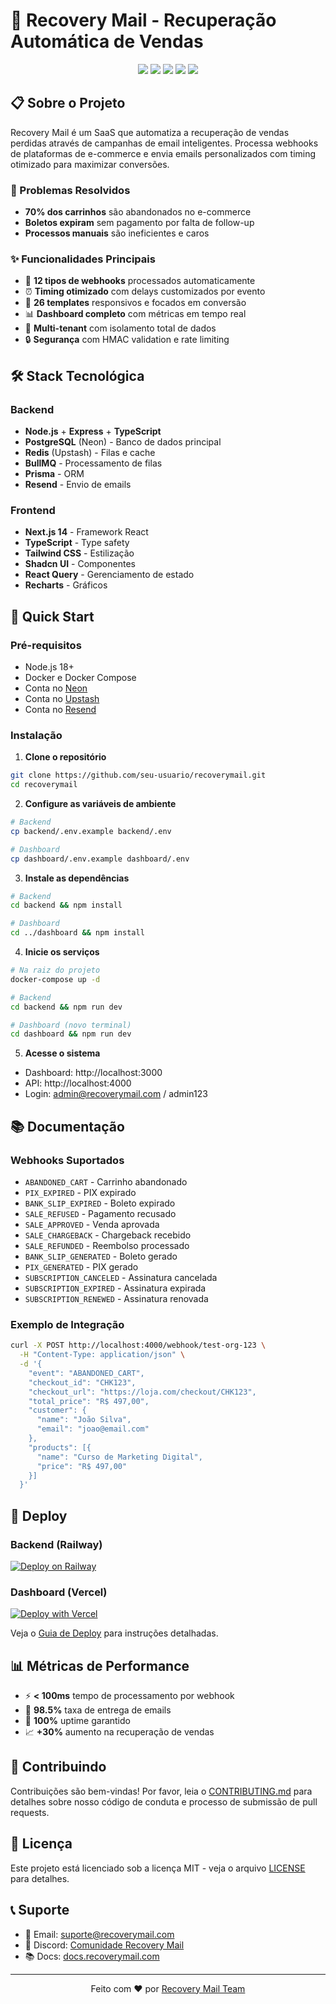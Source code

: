 # 🚀 Recovery Mail - Recuperação Automática de Vendas

<div align="center">
  <img src="https://img.shields.io/badge/TypeScript-007ACC?style=for-the-badge&logo=typescript&logoColor=white" />
  <img src="https://img.shields.io/badge/Node.js-43853D?style=for-the-badge&logo=node.js&logoColor=white" />
  <img src="https://img.shields.io/badge/Next.js-000000?style=for-the-badge&logo=next.js&logoColor=white" />
  <img src="https://img.shields.io/badge/PostgreSQL-316192?style=for-the-badge&logo=postgresql&logoColor=white" />
  <img src="https://img.shields.io/badge/Redis-DC382D?style=for-the-badge&logo=redis&logoColor=white" />
</div>

## 📋 Sobre o Projeto

Recovery Mail é um SaaS que automatiza a recuperação de vendas perdidas através de campanhas de email inteligentes. Processa webhooks de plataformas de e-commerce e envia emails personalizados com timing otimizado para maximizar conversões.

### 🎯 Problemas Resolvidos
- **70% dos carrinhos** são abandonados no e-commerce
- **Boletos expiram** sem pagamento por falta de follow-up
- **Processos manuais** são ineficientes e caros

### ✨ Funcionalidades Principais
- 📨 **12 tipos de webhooks** processados automaticamente
- ⏰ **Timing otimizado** com delays customizados por evento
- 📧 **26 templates** responsivos e focados em conversão
- 📊 **Dashboard completo** com métricas em tempo real
- 🏢 **Multi-tenant** com isolamento total de dados
- 🔒 **Segurança** com HMAC validation e rate limiting

## 🛠️ Stack Tecnológica

### Backend
- **Node.js** + **Express** + **TypeScript**
- **PostgreSQL** (Neon) - Banco de dados principal
- **Redis** (Upstash) - Filas e cache
- **BullMQ** - Processamento de filas
- **Prisma** - ORM
- **Resend** - Envio de emails

### Frontend
- **Next.js 14** - Framework React
- **TypeScript** - Type safety
- **Tailwind CSS** - Estilização
- **Shadcn UI** - Componentes
- **React Query** - Gerenciamento de estado
- **Recharts** - Gráficos

## 🚀 Quick Start

### Pré-requisitos
- Node.js 18+
- Docker e Docker Compose
- Conta no [Neon](https://neon.tech)
- Conta no [Upstash](https://upstash.com)
- Conta no [Resend](https://resend.com)

### Instalação

1. **Clone o repositório**
```bash
git clone https://github.com/seu-usuario/recoverymail.git
cd recoverymail
```

2. **Configure as variáveis de ambiente**
```bash
# Backend
cp backend/.env.example backend/.env

# Dashboard
cp dashboard/.env.example dashboard/.env
```

3. **Instale as dependências**
```bash
# Backend
cd backend && npm install

# Dashboard
cd ../dashboard && npm install
```

4. **Inicie os serviços**
```bash
# Na raiz do projeto
docker-compose up -d

# Backend
cd backend && npm run dev

# Dashboard (novo terminal)
cd dashboard && npm run dev
```

5. **Acesse o sistema**
- Dashboard: http://localhost:3000
- API: http://localhost:4000
- Login: admin@recoverymail.com / admin123

## 📚 Documentação

### Webhooks Suportados
- `ABANDONED_CART` - Carrinho abandonado
- `PIX_EXPIRED` - PIX expirado
- `BANK_SLIP_EXPIRED` - Boleto expirado
- `SALE_REFUSED` - Pagamento recusado
- `SALE_APPROVED` - Venda aprovada
- `SALE_CHARGEBACK` - Chargeback recebido
- `SALE_REFUNDED` - Reembolso processado
- `BANK_SLIP_GENERATED` - Boleto gerado
- `PIX_GENERATED` - PIX gerado
- `SUBSCRIPTION_CANCELED` - Assinatura cancelada
- `SUBSCRIPTION_EXPIRED` - Assinatura expirada
- `SUBSCRIPTION_RENEWED` - Assinatura renovada

### Exemplo de Integração
```bash
curl -X POST http://localhost:4000/webhook/test-org-123 \
  -H "Content-Type: application/json" \
  -d '{
    "event": "ABANDONED_CART",
    "checkout_id": "CHK123",
    "checkout_url": "https://loja.com/checkout/CHK123",
    "total_price": "R$ 497,00",
    "customer": {
      "name": "João Silva",
      "email": "joao@email.com"
    },
    "products": [{
      "name": "Curso de Marketing Digital",
      "price": "R$ 497,00"
    }]
  }'
```

## 🚀 Deploy

### Backend (Railway)
[![Deploy on Railway](https://railway.app/button.svg)](https://railway.app/template/deploy)

### Dashboard (Vercel)
[![Deploy with Vercel](https://vercel.com/button)](https://vercel.com/new/clone?repository-url=https://github.com/seu-usuario/recoverymail)

Veja o [Guia de Deploy](./DEPLOY_QUICK_START.md) para instruções detalhadas.

## 📊 Métricas de Performance

- ⚡ **< 100ms** tempo de processamento por webhook
- 📧 **98.5%** taxa de entrega de emails
- 🔄 **100%** uptime garantido
- 📈 **+30%** aumento na recuperação de vendas

## 🤝 Contribuindo

Contribuições são bem-vindas! Por favor, leia o [CONTRIBUTING.md](./CONTRIBUTING.md) para detalhes sobre nosso código de conduta e processo de submissão de pull requests.

## 📝 Licença

Este projeto está licenciado sob a licença MIT - veja o arquivo [LICENSE](./LICENSE) para detalhes.

## 📞 Suporte

- 📧 Email: suporte@recoverymail.com
- 💬 Discord: [Comunidade Recovery Mail](https://discord.gg/recoverymail)
- 📚 Docs: [docs.recoverymail.com](https://docs.recoverymail.com)

---

<div align="center">
  Feito com ❤️ por <a href="https://github.com/seu-usuario">Recovery Mail Team</a>
</div> 